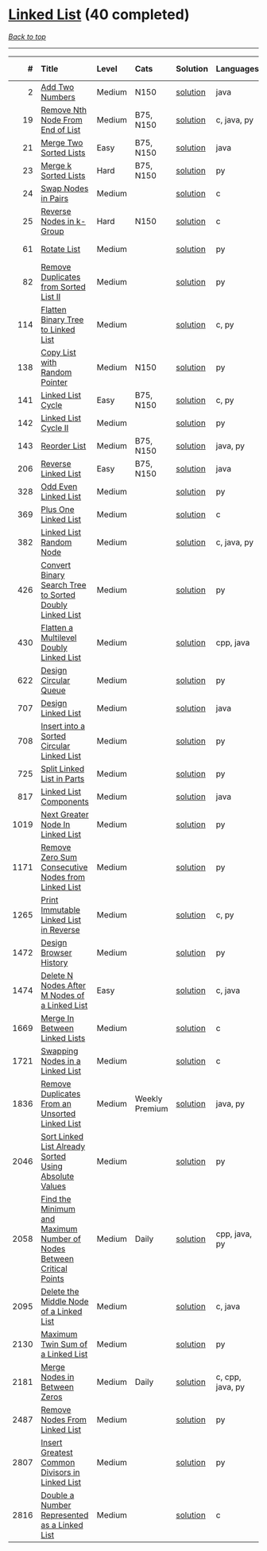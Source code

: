 # [Linked List](<https://leetcode.com/tag/Linked-List/>) (40 completed)

*[Back to top](<../../README.md>)*

------

|    # | Title                                                                                                                                                                        | Level   | Cats           | Solution                                                                                        | Languages        | Date Complete   |
|-----:|:-----------------------------------------------------------------------------------------------------------------------------------------------------------------------------|:--------|:---------------|:------------------------------------------------------------------------------------------------|:-----------------|:----------------|
|    2 | [Add Two Numbers](<https://leetcode.com/problems/add-two-numbers>)                                                                                                           | Medium  | N150           | [solution](<../_2. Add Two Numbers.md>)                                                         | java             | Jul 11, 2024    |
|   19 | [Remove Nth Node From End of List](<https://leetcode.com/problems/remove-nth-node-from-end-of-list>)                                                                         | Medium  | B75, N150      | [solution](<../_19. Remove Nth Node From End of List.md>)                                       | c, java, py      | Jul 11, 2024    |
|   21 | [Merge Two Sorted Lists](<https://leetcode.com/problems/merge-two-sorted-lists>)                                                                                             | Easy    | B75, N150      | [solution](<../_21. Merge Two Sorted Lists.md>)                                                 | java             | Jul 11, 2024    |
|   23 | [Merge k Sorted Lists](<https://leetcode.com/problems/merge-k-sorted-lists>)                                                                                                 | Hard    | B75, N150      | [solution](<../_23. Merge k Sorted Lists.md>)                                                   | py               | Jul 11, 2024    |
|   24 | [Swap Nodes in Pairs](<https://leetcode.com/problems/swap-nodes-in-pairs>)                                                                                                   | Medium  |                | [solution](<../_24. Swap Nodes in Pairs.md>)                                                    | c                | Jul 11, 2024    |
|   25 | [Reverse Nodes in k-Group](<https://leetcode.com/problems/reverse-nodes-in-k-group>)                                                                                         | Hard    | N150           | [solution](<../_25. Reverse Nodes in k-Group.md>)                                               | c                | Jul 11, 2024    |
|   61 | [Rotate List](<https://leetcode.com/problems/rotate-list>)                                                                                                                   | Medium  |                | [solution](<../_61. Rotate List.md>)                                                            | py               | Jul 11, 2024    |
|   82 | [Remove Duplicates from Sorted List II](<https://leetcode.com/problems/remove-duplicates-from-sorted-list-ii>)                                                               | Medium  |                | [solution](<../_82. Remove Duplicates from Sorted List II.md>)                                  | py               | Jul 11, 2024    |
|  114 | [Flatten Binary Tree to Linked List](<https://leetcode.com/problems/flatten-binary-tree-to-linked-list>)                                                                     | Medium  |                | [solution](<../_114. Flatten Binary Tree to Linked List.md>)                                    | c, py            | Jul 11, 2024    |
|  138 | [Copy List with Random Pointer](<https://leetcode.com/problems/copy-list-with-random-pointer>)                                                                               | Medium  | N150           | [solution](<../_138. Copy List with Random Pointer.md>)                                         | py               | Jul 11, 2024    |
|  141 | [Linked List Cycle](<https://leetcode.com/problems/linked-list-cycle>)                                                                                                       | Easy    | B75, N150      | [solution](<../_141. Linked List Cycle.md>)                                                     | c, py            | Jul 11, 2024    |
|  142 | [Linked List Cycle II](<https://leetcode.com/problems/linked-list-cycle-ii>)                                                                                                 | Medium  |                | [solution](<../_142. Linked List Cycle II.md>)                                                  | py               | Jul 11, 2024    |
|  143 | [Reorder List](<https://leetcode.com/problems/reorder-list>)                                                                                                                 | Medium  | B75, N150      | [solution](<../_143. Reorder List.md>)                                                          | java, py         | Jul 11, 2024    |
|  206 | [Reverse Linked List](<https://leetcode.com/problems/reverse-linked-list>)                                                                                                   | Easy    | B75, N150      | [solution](<../_206. Reverse Linked List.md>)                                                   | java             | Jul 11, 2024    |
|  328 | [Odd Even Linked List](<https://leetcode.com/problems/odd-even-linked-list>)                                                                                                 | Medium  |                | [solution](<../_328. Odd Even Linked List.md>)                                                  | py               | Jul 11, 2024    |
|  369 | [Plus One Linked List](<https://leetcode.com/problems/plus-one-linked-list>)                                                                                                 | Medium  |                | [solution](<../_369. Plus One Linked List.md>)                                                  | c                | Jul 11, 2024    |
|  382 | [Linked List Random Node](<https://leetcode.com/problems/linked-list-random-node>)                                                                                           | Medium  |                | [solution](<../_382. Linked List Random Node.md>)                                               | c, java, py      | Jul 11, 2024    |
|  426 | [Convert Binary Search Tree to Sorted Doubly Linked List](<https://leetcode.com/problems/convert-binary-search-tree-to-sorted-doubly-linked-list>)                           | Medium  |                | [solution](<../_426. Convert Binary Search Tree to Sorted Doubly Linked List.md>)               | py               | Jul 11, 2024    |
|  430 | [Flatten a Multilevel Doubly Linked List](<https://leetcode.com/problems/flatten-a-multilevel-doubly-linked-list>)                                                           | Medium  |                | [solution](<../_430. Flatten a Multilevel Doubly Linked List.md>)                               | cpp, java        | Jul 11, 2024    |
|  622 | [Design Circular Queue](<https://leetcode.com/problems/design-circular-queue>)                                                                                               | Medium  |                | [solution](<../_622. Design Circular Queue.md>)                                                 | py               | Jul 11, 2024    |
|  707 | [Design Linked List](<https://leetcode.com/problems/design-linked-list>)                                                                                                     | Medium  |                | [solution](<../_707. Design Linked List.md>)                                                    | java             | Jul 11, 2024    |
|  708 | [Insert into a Sorted Circular Linked List](<https://leetcode.com/problems/insert-into-a-sorted-circular-linked-list>)                                                       | Medium  |                | [solution](<../_708. Insert into a Sorted Circular Linked List.md>)                             | py               | Jul 11, 2024    |
|  725 | [Split Linked List in Parts](<https://leetcode.com/problems/split-linked-list-in-parts>)                                                                                     | Medium  |                | [solution](<../_725. Split Linked List in Parts.md>)                                            | py               | Jul 11, 2024    |
|  817 | [Linked List Components](<https://leetcode.com/problems/linked-list-components>)                                                                                             | Medium  |                | [solution](<../_817. Linked List Components.md>)                                                | java             | Jul 11, 2024    |
| 1019 | [Next Greater Node In Linked List](<https://leetcode.com/problems/next-greater-node-in-linked-list>)                                                                         | Medium  |                | [solution](<../_1019. Next Greater Node In Linked List.md>)                                     | py               | Jul 11, 2024    |
| 1171 | [Remove Zero Sum Consecutive Nodes from Linked List](<https://leetcode.com/problems/remove-zero-sum-consecutive-nodes-from-linked-list>)                                     | Medium  |                | [solution](<../_1171. Remove Zero Sum Consecutive Nodes from Linked List.md>)                   | py               | Jul 11, 2024    |
| 1265 | [Print Immutable Linked List in Reverse](<https://leetcode.com/problems/print-immutable-linked-list-in-reverse>)                                                             | Medium  |                | [solution](<../_1265. Print Immutable Linked List in Reverse.md>)                               | c, py            | Jul 11, 2024    |
| 1472 | [Design Browser History](<https://leetcode.com/problems/design-browser-history>)                                                                                             | Medium  |                | [solution](<../_1472. Design Browser History.md>)                                               | py               | Jul 11, 2024    |
| 1474 | [Delete N Nodes After M Nodes of a Linked List](<https://leetcode.com/problems/delete-n-nodes-after-m-nodes-of-a-linked-list>)                                               | Easy    |                | [solution](<../_1474. Delete N Nodes After M Nodes of a Linked List.md>)                        | c, java          | Jul 11, 2024    |
| 1669 | [Merge In Between Linked Lists](<https://leetcode.com/problems/merge-in-between-linked-lists>)                                                                               | Medium  |                | [solution](<../_1669. Merge In Between Linked Lists.md>)                                        | c                | Jul 11, 2024    |
| 1721 | [Swapping Nodes in a Linked List](<https://leetcode.com/problems/swapping-nodes-in-a-linked-list>)                                                                           | Medium  |                | [solution](<../_1721. Swapping Nodes in a Linked List.md>)                                      | c                | Jul 11, 2024    |
| 1836 | [Remove Duplicates From an Unsorted Linked List](<https://leetcode.com/problems/remove-duplicates-from-an-unsorted-linked-list>)                                             | Medium  | Weekly Premium | [solution](<../_1836. Remove Duplicates From an Unsorted Linked List.md>)                       | java, py         | Jul 11, 2024    |
| 2046 | [Sort Linked List Already Sorted Using Absolute Values](<https://leetcode.com/problems/sort-linked-list-already-sorted-using-absolute-values>)                               | Medium  |                | [solution](<../_2046. Sort Linked List Already Sorted Using Absolute Values.md>)                | py               | Jul 11, 2024    |
| 2058 | [Find the Minimum and Maximum Number of Nodes Between Critical Points](<https://leetcode.com/problems/find-the-minimum-and-maximum-number-of-nodes-between-critical-points>) | Medium  | Daily          | [solution](<../_2058. Find the Minimum and Maximum Number of Nodes Between Critical Points.md>) | cpp, java, py    | Jul 11, 2024    |
| 2095 | [Delete the Middle Node of a Linked List](<https://leetcode.com/problems/delete-the-middle-node-of-a-linked-list>)                                                           | Medium  |                | [solution](<../_2095. Delete the Middle Node of a Linked List.md>)                              | c, java          | Jul 11, 2024    |
| 2130 | [Maximum Twin Sum of a Linked List](<https://leetcode.com/problems/maximum-twin-sum-of-a-linked-list>)                                                                       | Medium  |                | [solution](<../_2130. Maximum Twin Sum of a Linked List.md>)                                    | py               | Jul 11, 2024    |
| 2181 | [Merge Nodes in Between Zeros](<https://leetcode.com/problems/merge-nodes-in-between-zeros>)                                                                                 | Medium  | Daily          | [solution](<../_2181. Merge Nodes in Between Zeros.md>)                                         | c, cpp, java, py | Jul 11, 2024    |
| 2487 | [Remove Nodes From Linked List](<https://leetcode.com/problems/remove-nodes-from-linked-list>)                                                                               | Medium  |                | [solution](<../_2487. Remove Nodes From Linked List.md>)                                        | py               | Jul 11, 2024    |
| 2807 | [Insert Greatest Common Divisors in Linked List](<https://leetcode.com/problems/insert-greatest-common-divisors-in-linked-list>)                                             | Medium  |                | [solution](<../_2807. Insert Greatest Common Divisors in Linked List.md>)                       | py               | Jul 11, 2024    |
| 2816 | [Double a Number Represented as a Linked List](<https://leetcode.com/problems/double-a-number-represented-as-a-linked-list>)                                                 | Medium  |                | [solution](<../_2816. Double a Number Represented as a Linked List.md>)                         | c                | Jul 11, 2024    |